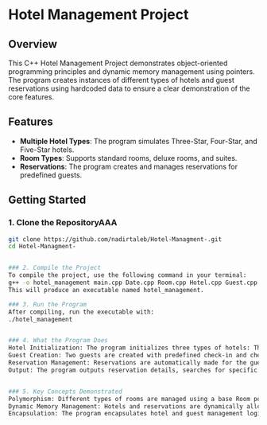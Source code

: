 # Hotel Management Project

## Overview
This C++ Hotel Management Project demonstrates object-oriented programming principles and dynamic memory management using pointers. The program creates instances of different types of hotels and guest reservations using hardcoded data to ensure a clear demonstration of the core features.

## Features
- **Multiple Hotel Types**: The program simulates Three-Star, Four-Star, and Five-Star hotels.
- **Room Types**: Supports standard rooms, deluxe rooms, and suites.
- **Reservations**: The program creates and manages reservations for predefined guests.

## Getting Started

### 1. Clone the RepositoryAAA
```bash
git clone https://github.com/nadirtaleb/Hotel-Managment-.git
cd Hotel-Managment-


### 2. Compile the Project
To compile the project, use the following command in your terminal:
g++ -o hotel_management main.cpp Date.cpp Room.cpp Hotel.cpp Guest.cpp Reservation.cpp ReservationManager.cpp
This will produce an executable named hotel_management.

### 3. Run the Program
After compiling, run the executable with:
./hotel_management


### 4. What the Program Does
Hotel Initialization: The program initializes three types of hotels: Three-Star, Four-Star, and Five-Star.
Guest Creation: Two guests are created with predefined check-in and check-out dates.
Reservation Management: Reservations are automatically made for the guests in the appropriate hotels.
Output: The program outputs reservation details, searches for specific reservations, and demonstrates cancellation.


### 5. Key Concepts Demonstrated
Polymorphism: Different types of rooms are managed using a base Room pointer.
Dynamic Memory Management: Hotels and reservations are dynamically allocated and deallocated.
Encapsulation: The program encapsulates hotel and guest management logic within classes.
